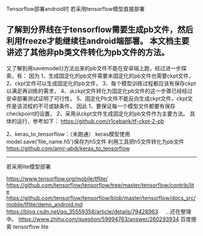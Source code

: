 Tensorflow部署android时
若采用tensorflow模型直接部署

了解到分界线在于tensorflow需要生成pb文件，然后利用freeze才能继续往android端部署。
本文档主要讲述了其他非pb类文件转化为pb文件的方法。
----
又了解到用savemodel()方法出来的pb文件不能在安卓端上跑，经过进一步探索，有：
因为
1、生成固定化的pb文件需要未固定化的pb文件也需要ckpt文件，
2、ckpt文件可以生成固定化的pb文件，
3、每个模型训练过程都应该有保存ckpt以满足再训练的需求，
4、从ckpt文件转化为固定化pb文件的这一步骤已经经过安卓部署测试证明了可行性，
5、固定化Pb文件不能反向生成ckpt文件，ckpt文件是该流程的不可或缺条件。
因此
1、要保证每一个模型文件都要有保存checkpoint的设置，
2、采用从ckpt文件生成固定化的pb文件作为主要方法。
具体的运行，参考如下：
https://github.com/r1cebank/tf-ckpt-2-pb


2、keras_to_tensorflow：（未跑通）
keras模型使用model.save('file_name.h5')保存为h5文件
利用工具把h5文件转化为pb文件
https://github.com/amir-abdi/keras_to_tensorflow



------------------------------------------------------------
若采用lite模型部署

https://www.tensorflow.org/mobile/tflite/
https://github.com/tensorflow/tensorflow/tree/master/tensorflow/contrib/lite
https://github.com/tensorflow/tensorflow/blob/master/tensorflow/docs_src/mobile/tflite/demo_android.md
https://blog.csdn.net/qq_35559358/article/details/79428963      ...还在整理中。
https://www.zhihu.com/question/59994763/answer/260293934
百度搜索 tensorflow lite
